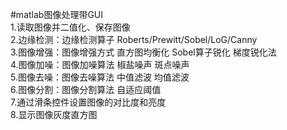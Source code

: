 #matlab图像处理带GUI  
1.读取图像并二值化、保存图像  
2.边缘检测：边缘检测算子 Roberts/Prewitt/Sobel/LoG/Canny      
3.图像增强：图像增强方式 
直方图均衡化
Sobel算子锐化
梯度锐化法    
	4.图像加噪：图像加噪算法
椒盐噪声
斑点噪声  
	5.图像去噪：图像去噪算法
中值滤波
均值滤波  
	6.图像分割：图像分割算法
自适应阈值  
	7.通过滑条控件设置图像的对比度和亮度  
	8.显示图像灰度直方图
